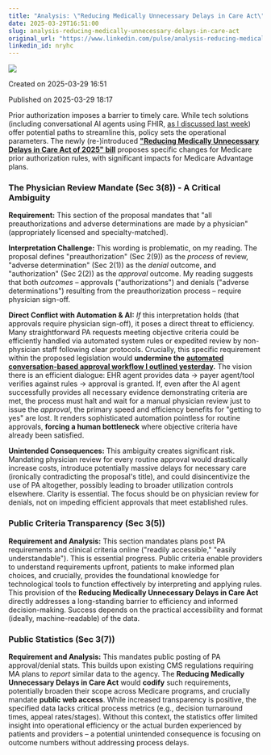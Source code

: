 ```yaml
---
title: "Analysis: \"Reducing Medically Unnecessary Delays in Care Act\""
date: 2025-03-29T16:51:00
slug: analysis-reducing-medically-unnecessary-delays-in-care-act
original_url: "https://www.linkedin.com/pulse/analysis-reducing-medically-unnecessary-delays-care-act-mandel-md-nryhc"
linkedin_id: nryhc
---
```

![](https://media.licdn.com/mediaD5612AQGvIgo2KUH2HA)


Created on 2025-03-29 16:51

Published on 2025-03-29 18:17

Prior authorization imposes a barrier to timely care. While tech solutions (including conversational AI agents using FHIR, [as I discussed last week](/posts/prior-auth-is-friction-can-t-we-just-talk)) offer potential paths to streamline this, policy sets the operational parameters. The newly (re-)introduced [**"Reducing Medically Unnecessary Delays in Care Act of 2025" bill**](https://markgreen.house.gov/_cache/files/0/7/07ab76c1-9639-4748-8832-4c92672c008b/20388E143170D9C5173A02CFB842FA1A.reducing-medically-unnecessary-delays-in-care-act-of-2025-1.pdf) proposes specific changes for Medicare prior authorization rules, with significant impacts for Medicare Advantage plans.

### The Physician Review Mandate (Sec 3(8)) - A Critical Ambiguity

**Requirement:** This section of the proposal mandates that "all preauthorizations and adverse determinations are made by a physician" (appropriately licensed and specialty-matched).

**Interpretation Challenge:** This wording is problematic, on my reading. The proposal defines "preauthorization" (Sec 2(9)) as the *process* of review, "adverse determination" (Sec 2(1)) as the *denial* outcome, and "authorization" (Sec 2(2)) as the *approval* outcome. My reading suggests that both *outcomes* – approvals ("authorizations") and denials ("adverse determinations") resulting from the preauthorization process – require physician sign-off.

**Direct Conflict with Automation & AI:** *If* this interpretation holds (that approvals require physician sign-off), it poses a direct threat to efficiency. Many straightforward PA requests meeting objective criteria could be efficiently handled via automated system rules or expedited review by non-physician staff following clear protocols. Crucially, this specific requirement within the proposed legislation would **undermine the** [**automated conversation-based approval workflow I outlined yesterday**](/posts/prior-auth-is-friction-can-t-we-just-talk)**.** The vision there is an efficient dialogue: EHR agent provides data -> payer agent/tool verifies against rules -> approval is granted. If, even after the AI agent successfully provides all necessary evidence demonstrating criteria are met, the process must halt and wait for a manual physician review just to issue the *approval*, the primary speed and efficiency benefits for "getting to yes" are lost. It renders sophisticated automation pointless for routine approvals, **forcing a human bottleneck** where objective criteria have already been satisfied.

**Unintended Consequences:** This ambiguity creates significant risk. Mandating physician review for every routine approval would drastically increase costs, introduce potentially massive delays for necessary care (ironically contradicting the proposal's title), and could disincentivize the use of PA altogether, possibly leading to broader utilization controls elsewhere. Clarity is essential. The focus should be on physician review for denials, not on impeding efficient approvals that meet established rules.

### Public Criteria Transparency (Sec 3(5))

**Requirement and Analysis:** This section mandates plans post PA requirements and clinical criteria online ("readily accessible," "easily understandable"). This is essential progress. Public criteria enable providers to understand requirements upfront, patients to make informed plan choices, and crucially, provides the foundational knowledge for technological tools to function effectively by interpreting and applying rules. This provision of the **Reducing Medically Unnecessary Delays in Care Act** directly addresses a long-standing barrier to efficiency and informed decision-making. Success depends on the practical accessibility and format (ideally, machine-readable) of the data.

### Public Statistics (Sec 3(7))

**Requirement and Analysis:** This mandates public posting of PA approval/denial stats. This builds upon existing CMS regulations requiring MA plans to *report* similar data to the agency. The **Reducing Medically Unnecessary Delays in Care Act** would **codify** such requirements, potentially broaden their scope across Medicare programs, and crucially mandate **public web access**. While increased transparency is positive, the specified data lacks critical process metrics (e.g., decision turnaround times, appeal rates/stages). Without this context, the statistics offer limited insight into operational efficiency or the actual burden experienced by patients and providers – a potential unintended consequence is focusing on outcome numbers without addressing process delays.

###